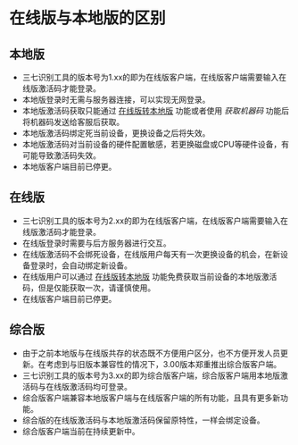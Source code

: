 # 在线版与本地版的区别

## 本地版
- 三七识别工具的版本号为1.xx的即为在线版客户端，在线版客户端需要输入在线版激活码才能登录。
- 本地版登录时无需与服务器连接，可以实现无网登录。
- 本地版激活码获取只能通过 [在线版转本地版](/introduction/online2local) 功能或者使用 *获取机器码* 功能后将机器码发送给客服后获取。
- 本地版激活码绑定死当前设备，更换设备之后将失效。
- 本地版激活码对当前设备的硬件配置敏感，若更换磁盘或CPU等硬件设备，有可能导致激活码失效。
- 本地版客户端目前已停更。

## 在线版
- 三七识别工具的版本号为2.xx的即为在线版客户端，在线版客户端需要输入在线版激活码才能登录。
- 在线版登录时需要与后方服务器进行交互。
- 在线版激活码不会绑死设备，在线版用户每天有一次更换设备的机会，在新设备登录时，会自动绑定新设备。
- 在线版用户可以通过 [在线版转本地版](/introduction/online2local) 功能免费获取当前设备的本地版激活码，但是仅能获取一次，请谨慎使用。
- 在线版客户端目前已停更。

## 综合版
- 由于之前本地版与在线版共存的状态既不方便用户区分，也不方便开发人员更新。在考虑到与旧版本兼容性的情况下，3.00版本郑重推出综合版客户端。
- 三七识别工具的版本号为3.xx的即为综合版客户端，综合版客户端用本地版激活码与在线版激活码均可登录。
- 综合版客户端兼容本地版客户端与在线版客户端的所有功能，且具有更多新功能。
- 综合版的在线版激活码与本地版激活码保留原特性，一样会绑定设备。
- 综合版客户端当前在持续更新中。